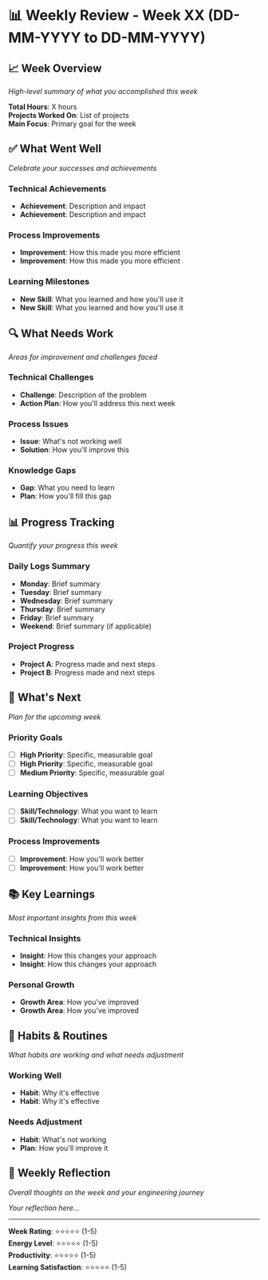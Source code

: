 # 📊 Weekly Review - Week XX (DD-MM-YYYY to DD-MM-YYYY)

## 📈 Week Overview
*High-level summary of what you accomplished this week*

**Total Hours**: X hours  
**Projects Worked On**: List of projects  
**Main Focus**: Primary goal for the week

## ✅ What Went Well
*Celebrate your successes and achievements*

### Technical Achievements
- **Achievement**: Description and impact
- **Achievement**: Description and impact

### Process Improvements
- **Improvement**: How this made you more efficient
- **Improvement**: How this made you more efficient

### Learning Milestones
- **New Skill**: What you learned and how you'll use it
- **New Skill**: What you learned and how you'll use it

## 🔍 What Needs Work
*Areas for improvement and challenges faced*

### Technical Challenges
- **Challenge**: Description of the problem
- **Action Plan**: How you'll address this next week

### Process Issues
- **Issue**: What's not working well
- **Solution**: How you'll improve this

### Knowledge Gaps
- **Gap**: What you need to learn
- **Plan**: How you'll fill this gap

## 📊 Progress Tracking
*Quantify your progress this week*

### Daily Logs Summary
- **Monday**: Brief summary
- **Tuesday**: Brief summary
- **Wednesday**: Brief summary
- **Thursday**: Brief summary
- **Friday**: Brief summary
- **Weekend**: Brief summary (if applicable)

### Project Progress
- **Project A**: Progress made and next steps
- **Project B**: Progress made and next steps

## 🎯 What's Next
*Plan for the upcoming week*

### Priority Goals
- [ ] **High Priority**: Specific, measurable goal
- [ ] **High Priority**: Specific, measurable goal
- [ ] **Medium Priority**: Specific, measurable goal

### Learning Objectives
- [ ] **Skill/Technology**: What you want to learn
- [ ] **Skill/Technology**: What you want to learn

### Process Improvements
- [ ] **Improvement**: How you'll work better
- [ ] **Improvement**: How you'll work better

## 📚 Key Learnings
*Most important insights from this week*

### Technical Insights
- **Insight**: How this changes your approach
- **Insight**: How this changes your approach

### Personal Growth
- **Growth Area**: How you've improved
- **Growth Area**: How you've improved

## 🔄 Habits & Routines
*What habits are working and what needs adjustment*

### Working Well
- **Habit**: Why it's effective
- **Habit**: Why it's effective

### Needs Adjustment
- **Habit**: What's not working
- **Plan**: How you'll improve it

## 💭 Weekly Reflection
*Overall thoughts on the week and your engineering journey*

*Your reflection here...*

---

**Week Rating**: ⭐⭐⭐⭐⭐ (1-5)  
**Energy Level**: ⭐⭐⭐⭐⭐ (1-5)  
**Productivity**: ⭐⭐⭐⭐⭐ (1-5)  
**Learning Satisfaction**: ⭐⭐⭐⭐⭐ (1-5) 